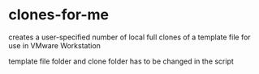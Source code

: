 # clones-for-me
creates a user-specified number of local full clones of a template file for use in VMware Workstation

template file folder and clone folder has to be changed in the script
